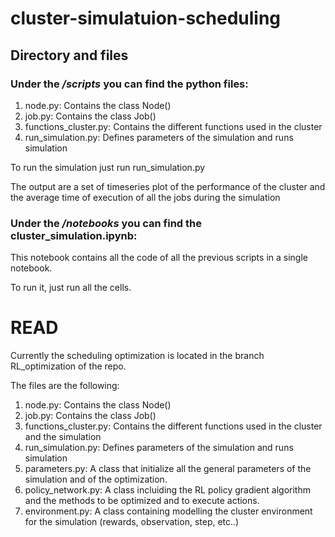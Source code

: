 # cluster-simulatuion-scheduling

## Directory and files

### Under the ***/scripts*** you can find the python files:

1. node.py: Contains the class Node()
2. job.py: Contains the class Job()
3. functions_cluster.py: Contains the different functions used in the cluster
4. run_simulation.py: Defines parameters of the simulation and runs simulation

To run the simulation just run run_simulation.py

The output are a set of timeseries plot of the performance of the cluster and the average time of execution of all the jobs during the simulation

### Under the ***/notebooks*** you can find the cluster_simulation.ipynb:

This notebook contains all the code of all the previous scripts in a single notebook.

To run it, just run all the cells.

# READ

Currently the scheduling optimization is located in the branch RL_optimization of the repo.

The files are the following:

1. node.py: Contains the class Node()
2. job.py: Contains the class Job()
3. functions_cluster.py: Contains the different functions used in the cluster and the simulation
4. run_simulation.py: Defines parameters of the simulation and runs simulation
5. parameters.py: A class that initialize all the general parameters of the simulation and of the optimization.
6. policy_network.py: A class incluiding the RL policy gradient algorithm and the methods to be optimized and to execute actions.
7. environment.py: A class containing modelling the cluster environment for the simulation (rewards, observation, step, etc..)
